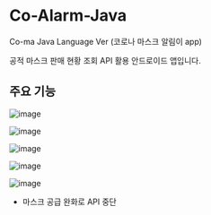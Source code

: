 # Co-Alarm-Java
Co-ma Java Language Ver (코로나 마스크 알림이 app)

공적 마스크 판매 현황 조회 API 활용 안드로이드 앱입니다.

     
## 주요 기능

![image](https://user-images.githubusercontent.com/59859965/175234673-985ad9a3-1534-44f0-91e7-4aea65f1f505.png)

![image](https://user-images.githubusercontent.com/59859965/175235038-7d54597d-0944-49cc-8162-82892944122c.png)

![image](https://user-images.githubusercontent.com/59859965/175235238-d70a0825-408d-4955-b51f-404c32630204.png)

![image](https://user-images.githubusercontent.com/59859965/175235318-dfd05708-fba2-45e0-bc14-df89ec3b5a99.png)

![image](https://user-images.githubusercontent.com/59859965/175235389-324bdf6a-f7d1-404b-b0de-3d2b77740388.png)

- 마스크 공급 완화로 API 중단
